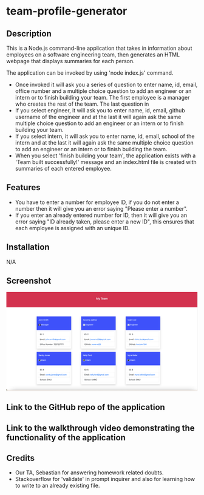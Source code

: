 # team-profile-generator

## Description 

This is a Node.js command-line application that takes in information about employees on a software engineering team, then generates an HTML webpage that displays summaries for each person.

The application can be invoked by using 'node index.js' command. 

* Once invoked it will ask you a series of question to enter name, id, email, office number and a multiple choice question to add an engineer or an intern or to finish building your team. The first employee is a manager who creates the rest of the team. The last question in 
* If you select engineer, it will ask you to enter name, id, email, github username of the engineer and at the last it will again ask the same multiple choice question to add an engineer or an intern or to finish building your team.
* If you select intern, it will ask you to enter name, id, email, school of the intern and at the last it will again ask the same multiple choice question to add an engineer or an intern or to finish building the team.
* When you select 'finish building your team', the application exists with a 'Team built successfully!' message and an index.html file is created with summaries of each entered employee. 

## Features

* You have to enter a number for employee ID, if you do not enter a number then it will give you an error saying "Please enter a number".
* If you enter an already entered number for ID, then it will give you an error saying "ID already taken, please enter a new ID", this ensures that each employee is assigned with an unique ID. 

## Installation

N/A

## Screenshot

![Main Webpage](./screenshot/screenshot.png)

## Link to the GitHub repo of the application


## Link to the walkthrough video demonstrating the functionality of the application



## Credits

* Our TA, Sebastian for answering homework related doubts. 
* Stackoverflow for 'validate' in prompt inquirer and also for learning how to write to an already existing file. 
